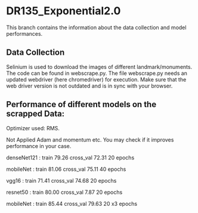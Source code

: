 # DR135_Exponential2.0

This branch contains the information about the data collection and model performances.

## Data Collection

Selinium is used to download the images of different landmark/monuments. The code can be found in webscrape.py.
The file webscrape.py needs an updated webdriver (here chromedriver) for execution. Make sure that the web driver version is not outdated and is in sync with your browser.

## Performance of different models on the scrapped Data:

Optimizer used: RMS.

Not Applied Adam and momentum etc. You may check if it improves performance in your case.

denseNet121 : train 79.26 cross_val 72.31 20 epochs

mobileNet : train 81.06 cross_val 75.11 40 epochs

vgg16 : train 71.41 cross_val 74.68 20 epochs

resnet50 : train 80.00 cross_val 7.87 20 epochs

mobileNet : train 85.44 cross_val 79.63 20 x3 epochs


